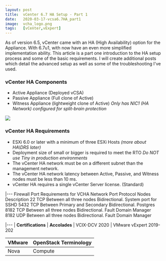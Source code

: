 ```yaml
---
layout: post
title:  vCenter 6.7 HA Setup - Part 1
date:   2020-03-17-vcsa6.7HA_part1
image:  vcha_logo.png
tags:   [vCenter,vExpert]
---
```

As of version 6.5, vCenter came with an HA (High Availability) option for the Appliance. With 6.7u1, with now have an even more simplified implementation ability. This article is a part one introduction to the HA setup process and some of the basic requirements. I will create additional posts which detail the advanced setup as well as some of the troubleshooting I've used.

<h3>vCenter HA Components</h3>

- Active Appliance (Deployed vCSA)
- Passive Appliance (Full clone of Active)
- Witness Appliance (lightweight clone of Active)
    <i>Only has NIC1 (HA Network) configured for split-brain protection </i>

![]({{site.baseurl}}/img/vcha_logo_basic.png)

<h3>vCenter HA Requirements</h3>

- ESXi 6.0 or later with a minimum of three ESXi Hosts <i>(more about HA\DRS later)</i>
- Deployment size of small or bigger is required to meet the RTO
    <i>Do NOT use Tiny in production environments</i>
- The vCenter HA network must be on a different subnet than the management network.
- The vCenter HA network latency between Active, Passive, and Witness nodes must be less than 10 ms.
- vCenter HA requires a single vCenter Server license. (Standard)

|---
Firewall Port Requirements for VCHA Network
Port	Protocol	Nodes	Description
22	TCP	Between all three nodes Bidirectional.	System port for SSHD
5432	TCP	Between Primary and Secondary Bidirectional.	Postgres
8182	TCP	Between all three nodes Bidirectional.	Fault Domain Manager
8182	UDP	Between all three nodes Bidirectional.	Fault Domain Manager

|---
| **Certifications** | **Accolades**
| VCIX-DCV 2020 | VMware vExpert 2019-202

VMware | OpenStack Terminology
------------ | -------------
Nova | Compute
